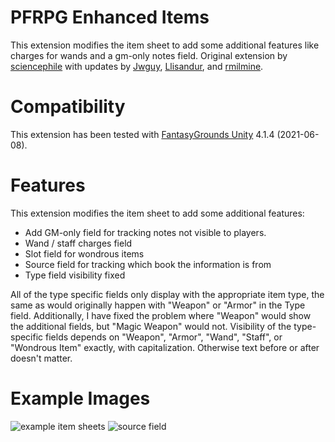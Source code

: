 # PFRPG Enhanced Items
This extension modifies the item sheet to add some additional features like charges for wands and a gm-only notes field.
Original extension by [sciencephile](https://www.fantasygrounds.com/forums/member.php?23086-sciencephile) with updates by [Jwguy](https://www.fantasygrounds.com/forums/member.php?26033-Jwguy), [Llisandur](https://www.fantasygrounds.com/forums/member.php?61628-Llisandur), and [rmilmine](https://www.fantasygrounds.com/forums/member.php?215591-rmilmine).

# Compatibility
This extension has been tested with [FantasyGrounds Unity](https://www.fantasygrounds.com/home/FantasyGroundsUnity.php) 4.1.4 (2021-06-08).

# Features
This extension modifies the item sheet to add some additional features:

* Add GM-only field for tracking notes not visible to players.
* Wand / staff charges field
* Slot field for wondrous items
* Source field for tracking which book the information is from
* Type field visibility fixed

All of the type specific fields only display with the appropriate item type, the same as would originally happen with "Weapon" or "Armor" in the Type field. Additionally, I have fixed the problem where "Weapon" would show the additional fields, but "Magic Weapon" would not. Visibility of the type-specific fields depends on "Weapon", "Armor", "Wand", "Staff", or "Wondrous Item" exactly, with capitalization. Otherwise text before or after doesn't matter.

# Example Images
![example item sheets](https://user-images.githubusercontent.com/1916835/123555247-872b8b00-d752-11eb-95f0-db22c24091c2.jpg)
![source field](https://user-images.githubusercontent.com/1916835/123555249-898de500-d752-11eb-8edc-de8c7e0e15d9.jpg)
